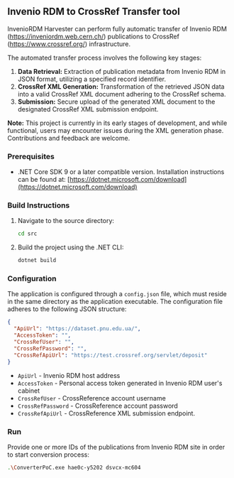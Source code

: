 ## Invenio RDM to CrossRef Transfer tool

InvenioRDM Harvester can perform fully automatic transfer of Invenio RDM (https://inveniordm.web.cern.ch/) publications to CrossRef (https://www.crossref.org/) infrastructure. 

The automated transfer process involves the following key stages:

1.  **Data Retrieval:** Extraction of publication metadata from Invenio RDM in JSON format, utilizing a specified record identifier.
2.  **CrossRef XML Generation:** Transformation of the retrieved JSON data into a valid CrossRef XML document adhering to the CrossRef schema.
3.  **Submission:** Secure upload of the generated XML document to the designated CrossRef XML submission endpoint.

**Note:** This project is currently in its early stages of development, and while functional, users may encounter issues during the XML generation phase. Contributions and feedback are welcome.

### Prerequisites

* .NET Core SDK 9 or a later compatible version. Installation instructions can be found at: [https://dotnet.microsoft.com/download](https://dotnet.microsoft.com/download)

### Build Instructions

1.  Navigate to the source directory:
    ```bash
    cd src
    ```
2.  Build the project using the .NET CLI:
    ```bash
    dotnet build
    ```

### Configuration

The application is configured through a `config.json` file, which must reside in the same directory as the application executable. The configuration file adheres to the following JSON structure:

```json
{
  "ApiUrl": "https://dataset.pnu.edu.ua/",
  "AccessToken": "",
  "CrossRefUser": "",
  "CrossRefPassword": "",
  "CrossRefApiUrl": "https://test.crossref.org/servlet/deposit"
}
```

- `ApiUrl` - Invenio RDM host address
- `AccessToken` - Personal access token generated in Invenio RDM user's cabinet
- `CrossRefUser` - CrossReference account username
- `CrossRefPassword` - CrossReference account password
- `CrossRefApiUrl` - CrossReference XML submission endpoint. 


### Run

Provide one or more IDs of the publications from Invenio RDM site in order to start conversion process:

```bash
.\ConverterPoC.exe hae0c-y5202 dsvcx-mc604
```